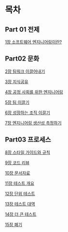 # 목차

## Part 01 전제

[1장 소프트웨어 엔지니어링이란?](https://github.com/juhee-playground/reading/blob/main/%EA%B5%AC%EA%B8%80%EC%97%94%EC%A7%80%EB%8B%88%EC%96%B4%EB%8A%94%20%EC%9D%B4%EB%A0%87%EA%B2%8C%20%EC%9D%BC%ED%95%9C%EB%8B%A4/Part01%20Premise/CHAPTER01.md)

## Part02 문화

[2장 팀워크 이끌어내기](https://github.com/juhee-playground/reading/blob/main/%EA%B5%AC%EA%B8%80%EC%97%94%EC%A7%80%EB%8B%88%EC%96%B4%EB%8A%94%20%EC%9D%B4%EB%A0%87%EA%B2%8C%20%EC%9D%BC%ED%95%9C%EB%8B%A4/Part02%20Culture/CHAPTER02.md)

[3장 지식공유](https://github.com/juhee-playground/reading/blob/main/%EA%B5%AC%EA%B8%80%EC%97%94%EC%A7%80%EB%8B%88%EC%96%B4%EB%8A%94%20%EC%9D%B4%EB%A0%87%EA%B2%8C%20%EC%9D%BC%ED%95%9C%EB%8B%A4/CHAPTER03_%EC%A7%80%EC%8B%9D%EA%B3%B5%EC%9C%A0.md)

[4장 공정 사회를 위한 엔지니어링](https://github.com/juhee-playground/reading/blob/main/%EA%B5%AC%EA%B8%80%EC%97%94%EC%A7%80%EB%8B%88%EC%96%B4%EB%8A%94%20%EC%9D%B4%EB%A0%87%EA%B2%8C%20%EC%9D%BC%ED%95%9C%EB%8B%A4/CHAPTER04_%EA%B3%B5%EC%A0%95%EC%82%AC%ED%9A%8C%EB%A5%BC%20%EC%9C%84%ED%95%9C%20%EC%97%94%EC%A7%80%EB%8B%88%EC%96%B4%EB%A7%81.md)

[5장 팀 이끌기](https://github.com/juhee-playground/reading/blob/main/%EA%B5%AC%EA%B8%80%EC%97%94%EC%A7%80%EB%8B%88%EC%96%B4%EB%8A%94%20%EC%9D%B4%EB%A0%87%EA%B2%8C%20%EC%9D%BC%ED%95%9C%EB%8B%A4/CHAPTER05_%ED%8C%80%EC%9D%B4%EB%81%8C%EA%B8%B0.md)

[6장 성장하는 조직 이끌기](https://github.com/juhee-playground/reading/blob/main/%EA%B5%AC%EA%B8%80%EC%97%94%EC%A7%80%EB%8B%88%EC%96%B4%EB%8A%94%20%EC%9D%B4%EB%A0%87%EA%B2%8C%20%EC%9D%BC%ED%95%9C%EB%8B%A4/CHAPTER06_%EC%84%B1%EC%9E%A5%ED%95%98%EB%8A%94%20%EC%A1%B0%EC%A7%81%20%EC%9D%B4%EB%81%8C%EA%B8%B0.md)

[7장 엔지니어링 생산성 측정하기](https://github.com/juhee-playground/reading/blob/main/%EA%B5%AC%EA%B8%80%EC%97%94%EC%A7%80%EB%8B%88%EC%96%B4%EB%8A%94%20%EC%9D%B4%EB%A0%87%EA%B2%8C%20%EC%9D%BC%ED%95%9C%EB%8B%A4/CHAPTER07_%EC%97%94%EC%A7%80%EB%8B%88%EC%96%B4%EB%A7%81%20%EC%83%9D%EC%82%B0%EC%84%B1%20%EC%B8%A1%EC%A0%95%ED%95%98%EA%B8%B0.md)

## Part03 프로세스

[8장 스타일 가이드와 규칙](https://github.com/juhee-playground/reading/blob/main/%EA%B5%AC%EA%B8%80%EC%97%94%EC%A7%80%EB%8B%88%EC%96%B4%EB%8A%94%20%EC%9D%B4%EB%A0%87%EA%B2%8C%20%EC%9D%BC%ED%95%9C%EB%8B%A4/Part03%20Process/CHAPTER08.md)

[9장 코드 리뷰](https://github.com/juhee-playground/reading/blob/main/%EA%B5%AC%EA%B8%80%EC%97%94%EC%A7%80%EB%8B%88%EC%96%B4%EB%8A%94%20%EC%9D%B4%EB%A0%87%EA%B2%8C%20%EC%9D%BC%ED%95%9C%EB%8B%A4/Part03%20Process/CHAPTER09.md)

[10장 문서자료]()

[11장 테스트 개요]()

[12장 단위 테스트]()

[13장 테스트 대역]()

[14장 더 큰 테스트]()

[15장 폐기]()

